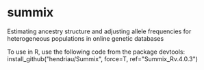 # summix
Estimating ancestry structure and adjusting allele frequencies for heterogeneous populations in online genetic databases

To use in R, use the following code from the package devtools: install_github("hendriau/Summix", force=T, ref="Summix_Rv.4.0.3")
